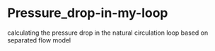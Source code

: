 # Pressure_drop-in-my-loop
calculating the pressure drop in the natural circulation loop based on separated flow model
